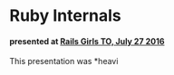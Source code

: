 # Ruby Internals
#### presented at [Rails Girls TO, July 27 2016](http://www.meetup.com/railsgirlsTO/events/232462550/)

This presentation was *heavi
